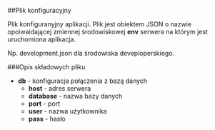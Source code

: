 ##Plik konfiguracyjny

Plik konfiguranyjny aplikacji. Plik jest obiektem JSON
o nazwie opoiwaidającej zmiennej środowiskowej **env**
serwera na którym jest uruchomiona aplikacja.

Np. development.json dla środowiska deveploperskiego.

###Opis składowych pliku
* **db** - konfiguracja połączenia z bazą danych
    * **host** - adres serwera
    * **database** - nazwa bazy danych
    * **port** - port
    * **user** - nazwa użytkownika
    * **pass** - hasło